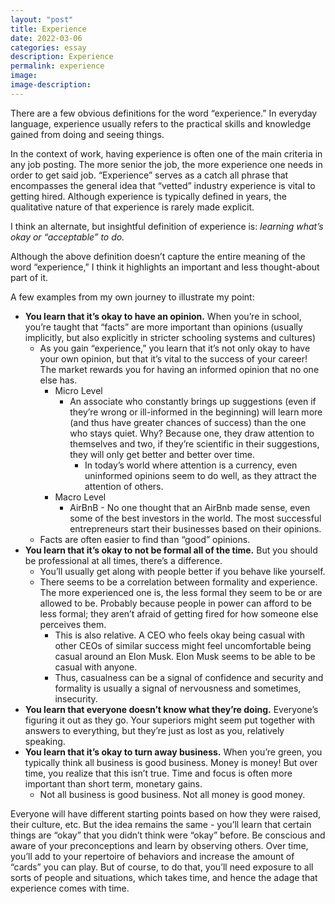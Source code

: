 ```yaml
---
layout: "post"
title: Experience
date: 2022-03-06
categories: essay
description: Experience
permalink: experience
image:
image-description:
---
```


There are a few obvious definitions for the word “experience.” In everyday language, experience usually refers to the practical skills and knowledge gained from doing and seeing things.

In the context of work, having experience is often one of the main criteria in any job posting. The more senior the job, the more experience one needs in order to get said job. “Experience” serves as a catch all phrase that encompasses the general idea that “vetted” industry experience is vital to getting hired. Although experience is typically defined in years, the qualitative nature of that experience is rarely made explicit.

I think an alternate, but insightful definition of experience is: *learning what’s okay or “acceptable” to do.*

Although the above definition doesn’t capture the entire meaning of the word “experience,” I think it highlights an important and less thought-about part of it.

A few examples from my own journey to illustrate my point:

- **You learn that it’s okay to have an opinion.** When you’re in school, you’re taught that “facts” are more important than opinions (usually implicitly, but also explicitly in stricter schooling systems and cultures)
    - As you gain “experience,” you learn that it’s not only okay to have your own opinion, but that it’s vital to the success of your career! The market rewards you for having an informed opinion that no one else has.
        - Micro Level
            - An associate who constantly brings up suggestions (even if they’re wrong or ill-informed in the beginning) will learn more (and thus have greater chances of success) than the one who stays quiet. Why? Because one, they draw attention to themselves and two, if they’re scientific in their suggestions, they will only get better and better over time.
                - In today’s world where attention is a currency, even uninformed opinions seem to do well, as they attract the attention of others.
        - Macro Level
            - AirBnB - No one thought that an AirBnb made sense, even some of the best investors in the world. The most successful entrepreneurs start their businesses based on their opinions.
    - Facts are often easier to find than “good” opinions. 
- **You learn that it’s okay to not be formal all of the time.** But you should be professional at all times, there’s a difference.
    - You’ll usually get along with people better if you behave like yourself.
    - There seems to be a correlation between formality and experience. The more experienced one is, the less formal they seem to be or are allowed to be. Probably because people in power can afford to be less formal; they aren’t afraid of getting fired for how someone else perceives them.
        - This is also relative. A CEO who feels okay being casual with other CEOs of similar success might feel uncomfortable being casual around an Elon Musk. Elon Musk seems to be able to be casual with anyone.
        - Thus, casualness can be a signal of confidence and security and formality is usually a signal of nervousness and sometimes, insecurity. 
- **You learn that everyone doesn’t know what they’re doing.** Everyone’s figuring it out as they go. Your superiors might seem put together with answers to everything, but they’re just as lost as you, relatively speaking. 
- **You learn that it’s okay to turn away business.** When you’re green, you typically think all business is good business. Money is money! But over time, you realize that this isn’t true. Time and focus is often more important than short term, monetary gains.
    - Not all business is good business. Not all money is good money.

Everyone will have different starting points based on how they were raised, their culture, etc. But the idea remains the same - you’ll learn that certain things are “okay” that you didn’t think were “okay” before. Be conscious and aware of your preconceptions and learn by observing others. Over time, you’ll add to your repertoire of behaviors and increase the amount of “cards” you can play. But of course, to do that, you’ll need exposure to all sorts of people and situations, which takes time, and hence the adage that experience comes with time.
